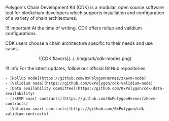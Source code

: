 Polygon's Chain Development Kit (CDK) is a modular, open source software tool for blockchain developers which supports installation and configuration of a variety of chain architectures.

!!! important
    At the time of writing, CDK offers rollup and validium configurations.

CDK users choose a chain architecture specific to their needs and use cases.

<center>
![CDK flavors](../../img/cdk/cdk-modes.png) 
</center>

!!! info
    For the latest updates, follow our official GitHub repositories.

    - [Rollup node](https://github.com/0xPolygonHermez/zkevm-node)
    - [Validium node](https://github.com/0xPolygon/cdk-validium-node)
    - [Data availability committee](https://github.com/0xPolygon/cdk-data-availability)
    - [zkEVM smart contracts](https://github.com/0xPolygonHermez/zkevm-contracts)
    - [Validium smart contracts](https://github.com/0xPolygon/cdk-validium-contracts)
